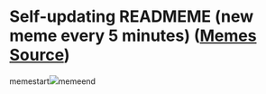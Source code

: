 # Self-updating READMEME (new meme every 5 minutes) ([Memes Source](https://bramses.notion.site/a49c1e962b7646879176ac3b327b6533?v=4d1eda54b170483cb03a40f257231764))

memestart![](https://www.notion.so/image/https%3A%2F%2Fs3-us-west-2.amazonaws.com%2Fsecure.notion-static.com%2F72915489-9379-4916-803a-4e7f6fe450db%2F54D17186-AB5C-4963-B4F2-0E61C59BBA03.jpeg?table=block&id=25c79c58-1f0c-4242-9850-304f1f00268f&cache=v2)memeend
